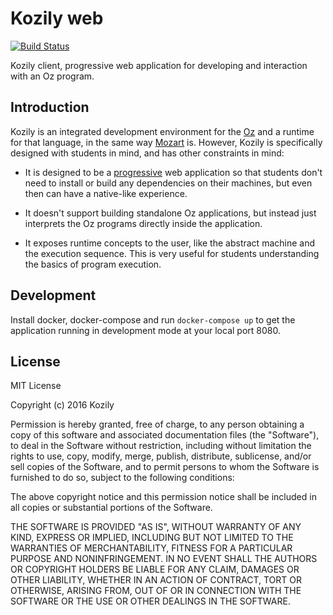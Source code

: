 # Kozily web

[![Build Status](https://travis-ci.org/kozily/web.svg?branch=master)](https://travis-ci.org/kozily/web)

Kozily client, progressive web application for developing and interaction with
an Oz program.

## Introduction

Kozily is an integrated development environment for the
[Oz](https://en.wikipedia.org/wiki/Oz_(programming_language)) and a runtime for
that language, in the same way [Mozart](http://mozart.github.io/) is. However,
Kozily is specifically designed with students in mind, and has other
constraints in mind:

* It is designed to be a
  [progressive](https://developers.google.com/web/progressive-web-apps/) web
application so that students don't need to install or build any dependencies on
their machines, but even then can have a native-like experience.

* It doesn't support building standalone Oz applications, but instead just
  interprets the Oz programs directly inside the application.

* It exposes runtime concepts to the user, like the abstract machine and the
  execution sequence. This is very useful for students understanding the
basics of program execution.

## Development

Install docker, docker-compose and run `docker-compose up` to get the
application running in development mode at your local port 8080.

## License

MIT License

Copyright (c) 2016 Kozily

Permission is hereby granted, free of charge, to any person obtaining a copy
of this software and associated documentation files (the "Software"), to deal
in the Software without restriction, including without limitation the rights
to use, copy, modify, merge, publish, distribute, sublicense, and/or sell
copies of the Software, and to permit persons to whom the Software is
furnished to do so, subject to the following conditions:

The above copyright notice and this permission notice shall be included in all
copies or substantial portions of the Software.

THE SOFTWARE IS PROVIDED "AS IS", WITHOUT WARRANTY OF ANY KIND, EXPRESS OR
IMPLIED, INCLUDING BUT NOT LIMITED TO THE WARRANTIES OF MERCHANTABILITY,
FITNESS FOR A PARTICULAR PURPOSE AND NONINFRINGEMENT. IN NO EVENT SHALL THE
AUTHORS OR COPYRIGHT HOLDERS BE LIABLE FOR ANY CLAIM, DAMAGES OR OTHER
LIABILITY, WHETHER IN AN ACTION OF CONTRACT, TORT OR OTHERWISE, ARISING FROM,
OUT OF OR IN CONNECTION WITH THE SOFTWARE OR THE USE OR OTHER DEALINGS IN THE
SOFTWARE.


